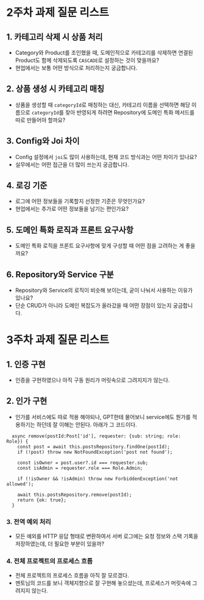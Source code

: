 # 2주차 과제 질문 리스트

## 1. 카테고리 삭제 시 상품 처리
- Category와 Product를 조인했을 때, 도메인적으로 카테고리를 삭제하면 연결된 Product도 함께 삭제되도록 `CASCADE`로 설정하는 것이 맞을까요?  
- 현업에서는 보통 어떤 방식으로 처리하는지 궁금합니다.  

## 2. 상품 생성 시 카테고리 매칭
- 상품을 생성할 때 `categoryId`로 매칭하는 대신, 카테고리 이름을 선택하면 해당 이름으로 `categoryId`를 찾아 반영되게 하려면 Repository에 도메인 특화 메서드를 따로 만들어야 할까요?  

## 3. Config와 Joi 차이
- Config 설정에서 `joi`도 많이 사용하는데, 현재 코드 방식과는 어떤 차이가 있나요?  
- 실무에서는 어떤 접근을 더 많이 쓰는지 궁금합니다.  

## 4. 로깅 기준
- 로그에 어떤 정보들을 기록할지 선정한 기준은 무엇인가요?  
- 현업에서는 추가로 어떤 정보들을 남기는 편인가요?  

## 5. 도메인 특화 로직과 프론트 요구사항
- 도메인 특화 로직을 프론트 요구사항에 맞게 구성할 때 어떤 점을 고려하는 게 좋을까요?  

## 6. Repository와 Service 구분
- Repository와 Service의 로직이 비슷해 보이는데, 굳이 나눠서 사용하는 이유가 있나요?  
- 단순 CRUD가 아니라 도메인 복잡도가 올라갔을 때 어떤 장점이 있는지 궁금합니다.  

# 3주차 과제 질문 리스트

## 1. 인증 구현
- 인증을 구현하였으나 아직 구동 원리가 머릿속으로 그려지지가 않는다.

## 2. 인가 구현
- 인가를 서비스에도 따로 적용 해야되나, GPT한테 물어보니 service에도 뭔가를 적용하기는 하던데 잘 이해는 안된다. 아래가 그 코드이다. 

```
  async remove(postId:Post['id'], requester: {sub: string; role: Role}) {
    const post = await this.postsRepository.findOne(postId);
    if (!post) throw new NotFoundException('post not found');

    const isOwner = post.user?.id === requester.sub;
    const isAdmin = requester.role === Role.Admin;

    if (!isOwner && !isAdmin) throw new ForbiddenException('not allowed');

    await this.postsRepository.remove(postId);
    return {ok: true};
  }
```

### 3. 전역 예외 처리
- 모든 예외를 HTTP 응답 형태로 변환하여서 서버 로그에는 요청 정보와 스택 기록을 저장하였는데, 더 필요한 부분이 있을까?

### 4. 전체 프로젝트의 프로세스 흐름
- 전체 프로젝트의 프로세스 흐름을 아직 잘 모르겠다.
- 멘토님의 코드를 보니 객체지향으로 잘 구현해 놓으셨는데, 프로세스가 머릿속에 그려지지 않는다.
